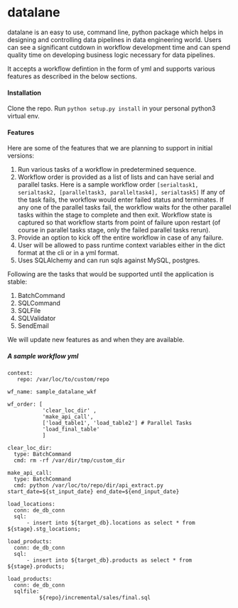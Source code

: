 # datalane

datalane is an easy to use, command line, python package which helps in designing and controlling data pipelines 
in data engineering world. Users can see a significant cutdown in workflow development time and can spend quality time on 
developing business logic necessary for data pipelines.

It accepts a workflow defintion in the form of yml and supports various features as described in the below sections.

#### Installation

Clone the repo.
Run ```python setup.py install``` in your personal python3 virtual env.

#### Features

Here are some of the features that we are planning to support in initial versions:
1. Run various tasks of a workflow in predetermined sequence.
2. Workflow order is provided as a list of lists and can have serial and parallel tasks. Here is a sample workflow order
   ```[serialtask1, serialtask2, [paralleltask3, paralleltask4], serialtask5]``` If any of the task fails, the workflow
   would enter failed status and terminates. If any one of the parallel tasks fail, the workflow waits for the other 
   parallel tasks within the stage to complete and then exit. Workflow state is captured so that workflow starts from
   point of failure upon restart (of course in parallel tasks stage, only the failed parallel tasks rerun).
3. Provide an option to kick off the entire workflow in case of any failure.
4. User will be allowed to pass runtime context variables either in the dict format at the cli or in a yml format.
5. Uses SQLAlchemy and can run sqls against MySQL, postgres.      


Following are the tasks that would be supported until the application is stable:
1. BatchCommand
2. SQLCommand
3. SQLFile
4. SQLValidator
5. SendEmail

We will update new features as and when they are available.

##### A sample workflow yml
```
context:  
   repo: /var/loc/to/custom/repo

wf_name: sample_datalane_wkf

wf_order: [  
           'clear_loc_dir' ,   
           'make_api_call',  
           ['load_table1', 'load_table2'] # Parallel Tasks  
           'load_final_table'  
           ]

clear_loc_dir:  
  type: BatchCommand  
  cmd: rm -rf /var/dir/tmp/custom_dir  

make_api_call:  
  type: BatchCommand  
  cmd: python /var/loc/to/repo/dir/api_extract.py start_date=${st_input_date} end_date=${end_input_date}

load_locations:  
  conn: de_db_conn  
  sql:  
      - insert into ${target_db}.locations as select * from ${stage}.stg_locations;
    
load_products:  
  conn: de_db_conn  
  sql:  
      - insert into ${target_db}.products as select * from ${stage}.products;  

load_products:  
  conn: de_db_conn  
  sqlfile:  
          ${repo}/incremental/sales/final.sql
```
